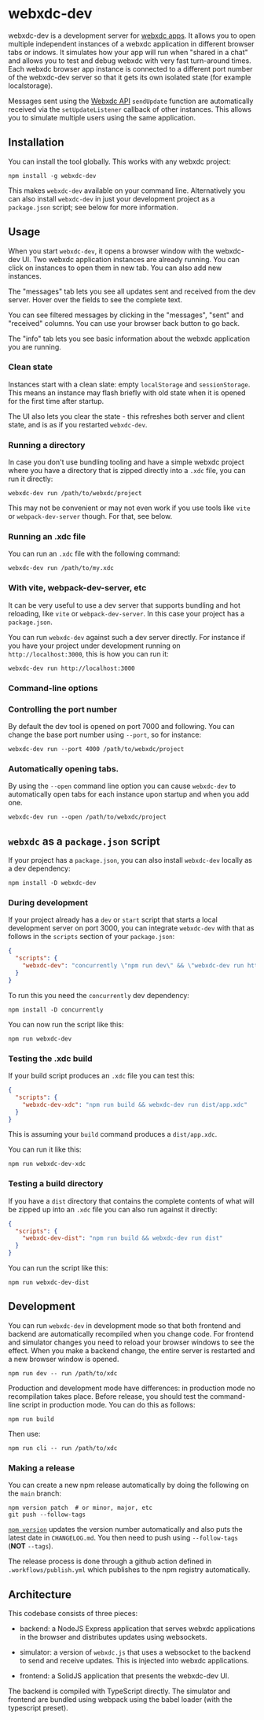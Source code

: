 # webxdc-dev

webxdc-dev is a development server for [webxdc apps](https://webxdc.org). It
allows you to open multiple independent instances of a webxdc application in
different browser tabs or indows. It simulates how your app will run when
"shared in a chat" and allows you to test and debug webxdc with very fast
turn-around times. Each webxdc browser app instance is connected to a different
port number of the webxdc-dev server so that it gets its own isolated state
(for example localstorage).

Messages sent using the [Webxdc
API](https://docs.webxdc.org/spec.html#webxdc-api) `sendUpdate` function are
automatically received via the `setUpdateListener` callback of other instances.
This allows you to simulate multiple users using the same application.

## Installation

You can install the tool globally. This works with any webxdc project:

```shell
npm install -g webxdc-dev
```

This makes `webxdc-dev` available on your command line. Alternatively you
can also install `webxdc-dev` in just your development project as a
`package.json` script; see below for more information.

## Usage

When you start `webxdc-dev`, it opens a browser window with the webxdc-dev UI.
Two webxdc application instances are already running. You can click on
instances to open them in new tab. You can also add new instances.

The "messages" tab lets you see all updates sent and received from the dev
server. Hover over the fields to see the complete text.

You can see filtered messages by clicking in the "messages", "sent" and
"received" columns. You can use your browser back button to go back.

The "info" tab lets you see basic information about the webxdc application you
are running.

### Clean state

Instances start with a clean slate: empty `localStorage` and `sessionStorage`.
This means an instance may flash briefly with old state when it is opened for
the first time after startup.

The UI also lets you clear the state - this refreshes both server and client
state, and is as if you restarted `webxdc-dev`.

### Running a directory

In case you don't use bundling tooling and have a simple webxdc project where
you have a directory that is zipped directly into a `.xdc` file, you can run it
directly:

```shell
webxdc-dev run /path/to/webxdc/project
```

This may not be convenient or may not even work if you use tools like `vite` or
`webpack-dev-server` though. For that, see below.

### Running an .xdc file

You can run an `.xdc` file with the following command:

```shell
webxdc-dev run /path/to/my.xdc
```

### With vite, webpack-dev-server, etc

It can be very useful to use a dev server that supports bundling and hot
reloading, like `vite` or `webpack-dev-server`. In this case your
project has a `package.json`.

You can run `webxdc-dev` against such a dev server directly. For instance if
you have your project under development running on `http://localhost:3000`,
this is how you can run it:

```shell
webxdc-dev run http://localhost:3000
```

### Command-line options

### Controlling the port number

By default the dev tool is opened on port 7000 and following. You can change
the base port number using `--port`, so for instance:

```shell
webxdc-dev run --port 4000 /path/to/webxdc/project
```

### Automatically opening tabs.

By using the `--open` command line option you can cause `webxdc-dev` to
automatically open tabs for each instance upon startup and when you add one.

```shell
webxdc-dev run --open /path/to/webxdc/project
```

## `webxdc` as a `package.json` script

If your project has a `package.json`, you can also install `webxdc-dev` locally
as a dev dependency:

```shell
npm install -D webxdc-dev
```

### During development

If your project already has a `dev` or `start` script that starts a local
development server on port 3000, you can integrate `webxdc-dev` with that as
follows in the `scripts` section of your `package.json`:

```json
{
  "scripts": {
    "webxdc-dev": "concurrently \"npm run dev\" && \"webxdc-dev run http://localhost:3000\""
  }
}
```

To run this you need the `concurrently` dev dependency:

```shell
npm install -D concurrently
```

You can now run the script like this:

```shell
npm run webxdc-dev
```

### Testing the .xdc build

If your build script produces an `.xdc` file you can test this:

```json
{
  "scripts": {
    "webxdc-dev-xdc": "npm run build && webxdc-dev run dist/app.xdc"
  }
}
```

This is assuming your `build` command produces a `dist/app.xdc`.

You can run it like this:

```shell
npm run webxdc-dev-xdc
```

### Testing a build directory

If you have a `dist` directory that contains the complete contents of
what will be zipped up into an `.xdc` file you can also run against it
directly:

```json
{
  "scripts": {
    "webxdc-dev-dist": "npm run build && webxdc-dev run dist"
  }
}
```

You can run the script like this:

```shell
npm run webxdc-dev-dist
```

## Development

You can run `webxdc-dev` in development mode so that both frontend and backend
are automatically recompiled when you change code. For frontend and simulator
changes you need to reload your browser windows to see the effect. When you
make a backend change, the entire server is restarted and a new browser window
is opened.

```shell
npm run dev -- run /path/to/xdc
```

Production and development mode have differences: in production mode no
recompilation takes place. Before release, you should test the command-line
script in production mode. You can do this as follows:

```shell
npm run build
```

Then use:

```shell
npm run cli -- run /path/to/xdc
```

### Making a release

You can create a new npm release automatically by doing the following on the
`main` branch:

```shell
npm version patch  # or minor, major, etc
git push --follow-tags
```

[`npm version`](https://docs.npmjs.com/cli/v8/commands/npm-version) updates the
version number automatically and also puts the latest date in `CHANGELOG.md`.
You then need to push using `--follow-tags` (**NOT** `--tags`).

The release process is done through a github action defined in
`.workflows/publish.yml` which publishes to the npm registry automatically.

## Architecture

This codebase consists of three pieces:

- backend: a NodeJS Express application that serves webxdc applications in the
  browser and distributes updates using websockets.

- simulator: a version of `webxdc.js` that uses a websocket to the backend to
  send and receive updates. This is injected into webxdc applications.

- frontend: a SolidJS application that presents the webxdc-dev UI.

The backend is compiled with TypeScript directly. The simulator and frontend are bundled using webpack using the babel loader (with the typescript preset).
